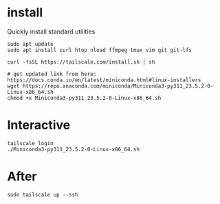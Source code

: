# install
Quickly install standard utilities
```
sudo apt update
sudo apt install curl htop nload ffmpeg tmux vim git git-lfs

curl -fsSL https://tailscale.com/install.sh | sh

# get updated link from here: https://docs.conda.io/en/latest/miniconda.html#linux-installers
wget https://repo.anaconda.com/miniconda/Miniconda3-py311_23.5.2-0-Linux-x86_64.sh
chmod +x Miniconda3-py311_23.5.2-0-Linux-x86_64.sh
```
# Interactive
```
tailscale login
./Miniconda3-py311_23.5.2-0-Linux-x86_64.sh
```

# After
```
sudo tailscale up --ssh
```
